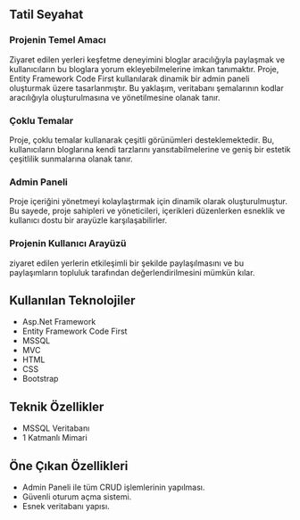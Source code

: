 
<h2><b>Tatil Seyahat</b> </h2>
<h3><b>Projenin Temel Amacı</b></h3><p>Ziyaret edilen yerleri keşfetme deneyimini bloglar aracılığıyla paylaşmak ve kullanıcıların bu bloglara yorum ekleyebilmelerine imkan tanımaktır. Proje, Entity Framework Code First kullanılarak dinamik bir admin paneli oluşturmak üzere tasarlanmıştır. Bu yaklaşım, veritabanı şemalarının kodlar aracılığıyla oluşturulmasına ve yönetilmesine olanak tanır.</p>

<h3><b>Çoklu Temalar</b></h3><p>Proje, çoklu temalar kullanarak çeşitli görünümleri desteklemektedir. Bu, kullanıcıların bloglarına kendi tarzlarını yansıtabilmelerine ve geniş bir estetik çeşitlilik sunmalarına olanak tanır.</p>

<h3><b>Admin Paneli</b></h3><p>Proje içeriğini yönetmeyi kolaylaştırmak için dinamik olarak oluşturulmuştur. Bu sayede, proje sahipleri ve yöneticileri, içerikleri düzenlerken esneklik ve kullanıcı dostu bir arayüzle karşılaşabilirler.</p>

<h3><b>Projenin Kullanıcı Arayüzü</b></h3><p>ziyaret edilen yerlerin etkileşimli bir şekilde paylaşılmasını ve bu paylaşımların topluluk tarafından değerlendirilmesini mümkün kılar.</p>

<h2><b>Kullanılan Teknolojiler</b></h2>
<ul>
  <li>Asp.Net Framework</li>
  <li>Entity Framework Code First</li>
  <li>MSSQL</li>
  <li>MVC</li>
  <li>HTML</li>
  <li>CSS</li>
  <li>Bootstrap</li>
</ul>

<h2>Teknik Özellikler</h2>
<ul>
  <li>MSSQL Veritabanı</li>
  <li>1 Katmanlı Mimari</li>
</ul>

<h2>Öne Çıkan Özellikleri</h2>
<ul>
  <li>Admin Paneli ile tüm CRUD işlemlerinin yapılması.</li>
  <li>Güvenli oturum açma sistemi.</li>
  <li>Esnek veritabanı yapısı.</li>
</ul>






